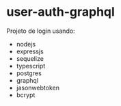 # user-auth-graphql

Projeto de login usando: 

- nodejs
- expressjs
- sequelize
- typescript
- postgres
- graphql
- jasonwebtoken
- bcrypt